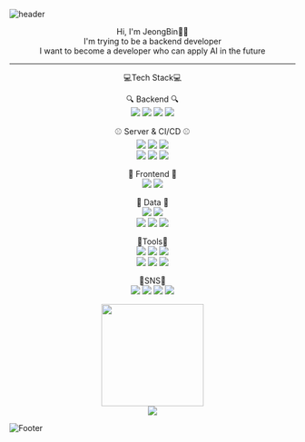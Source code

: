 ![header](https://capsule-render.vercel.app/api?type=waving&color=BDDFF0&height=300&section=header&text=JeongCong%20Github&fontSize=65&fontColor=323B4D)

<!--
**Jeongbin233/Jeongbin233** is a ✨ _special_ ✨ repository because its `README.md` (this file) appears on your GitHub profile.

Here are some ideas to get you started:

- 🔭 I’m currently working on ...
- 🌱 I’m currently learning ...
- 👯 I’m looking to collaborate on ...
- 🤔 I’m looking for help with ...
- 💬 Ask me about ...
- 📫 How to reach me: ...
- 😄 Pronouns: ...
- ⚡ Fun fact: ...
-->

<div align="center"> 
Hi, I'm JeongBin🫶🏻 <br/>
I'm trying to be a backend developer <br/>
I want to become a developer who can apply AI in the future

---


💻Tech Stack💻
<br/>

🔍 Backend 🔍
<br/>
<img src="https://img.shields.io/badge/JAVA-007396?style=flat&logo=java&logoColor=white"/>
<img src="https://img.shields.io/badge/Spring-6DB33F?style=flat&logo=spring&logoColor=white"/>
<img src="https://img.shields.io/badge/SpringBoot-6DB33F?style=flat&logo=springboot&logoColor=white"/>
<img src="https://img.shields.io/badge/MySQL-4479A1?style=flat&logo=mysql&logoColor=white"/>
<br/>

⚾️ Server & CI/CD ⚾️
<br/>
<img src="https://img.shields.io/badge/AWS EC2-FF9900?style=flat&logo=amazonec2&logoColor=white"/>
<img src="https://img.shields.io/badge/AWS S3-569A31?style=flat&logo=amazons3&logoColor=white"/>
<img src="https://img.shields.io/badge/AWS RDS-527FFF?style=flat&logo=amazonrds&logoColor=white"/>
<br/>
<img src="https://img.shields.io/badge/Nginx-009639?style=flat&logo=nginx&logoColor=white"/>
<img src="https://img.shields.io/badge/Docker-2496ED?style=flat&logo=docker&logoColor=white"/>
<img src="https://img.shields.io/badge/Jenkins-D24939?style=flat&logo=jenkins&logoColor=white"/>
<br/>

🎀 Frontend 🎀
<br/>
<img src="https://img.shields.io/badge/JavaScript-F7DF1E?style=flat&logo=javascript&logoColor=white"/>
<img src="https://img.shields.io/badge/Vue.js-4479A1?style=flat&logo=vuedotjs&logoColor=white"/>
<br/>

💾 Data 💾
<br/>
<img src="https://img.shields.io/badge/Python-3776AB?style=flat&logo=python&logoColor=white"/>
<img src="https://img.shields.io/badge/PyCharm-000000?style=flat&logo=pycharm&logoColor=white"/>
<br/>
<img src="https://img.shields.io/badge/pandas-150458?style=flat&logo=pandas&logoColor=white"/>
<img src="https://img.shields.io/badge/Numpy-013243?style=flat&logo=numpy&logoColor=white"/>
<img src="https://img.shields.io/badge/Selenium-43B02A?style=flat&logo=selenium&logoColor=white"/>
<br/>

📎Tools📎
<br/>
<img src="https://img.shields.io/badge/slack-4A154B?style=flat&logo=slack&logoColor=white"/>
<img src="https://img.shields.io/badge/mattermost-0058CC?style=flat&logo=mattermost&logoColor=white"/>
<img src="https://img.shields.io/badge/notion-000000?style=flat&logo=notion&logoColor=white"/>
<br/>
<img src="https://img.shields.io/badge/trello-0052CC?style=flat&logo=trello&logoColor=white"/>
<img src="https://img.shields.io/badge/jira-0052CC?style=flat&logo=jira&logoColor=white"/>
<img src="https://img.shields.io/badge/confluence-172B4D?style=flat&logo=confluence&logoColor=white"/>
<br/>

💙SNS💙
<br/>
<a href="https://bonny319.tistory.com/"><img src="https://img.shields.io/badge/DevBlog-000000?style=flat&logo=tistory&logoColor=white"/></a>
<a href="https://www.linkedin.com/in/jeongbin-ham/"><img src="https://img.shields.io/badge/linkedin-0A66C2?style=flat&logo=linkedin&logoColor=white"/></a>
<a href="https://www.instagram.com/bonny_319/"><img src="https://img.shields.io/badge/instagram-E4405F?style=flat&logo=instagram&logoColor=white"/></a>
<a href="https://blog.naver.com/shadberry02"><img src="https://img.shields.io/badge/Blog-03C75A?style=flat&logo=naver&logoColor=white"/></a>
</div>


<!--
[![Solved.ac
프로필](http://mazassumnida.wtf/api/v2/generate_badge?boj=shadberry02)](https://solved.ac/shadberry02)
-->
<div align="center">
<a href="https://solved.ac/shadberry02"><img align="center" style="height:180px" src="http://mazassumnida.wtf/api/v2/generate_badge?boj=shadberry02" /></a> 
</div>

<div align="center">
<a href="https://github.com/Jeongbin233"><img src="https://github-readme-stats.vercel.app/api?username=Jeongbin233&show_icons=true&theme=nord&hide_border=true" /></a> 
</div>

![Footer](https://capsule-render.vercel.app/api?type=waving&color=B7D7F4&height=200&section=footer)
